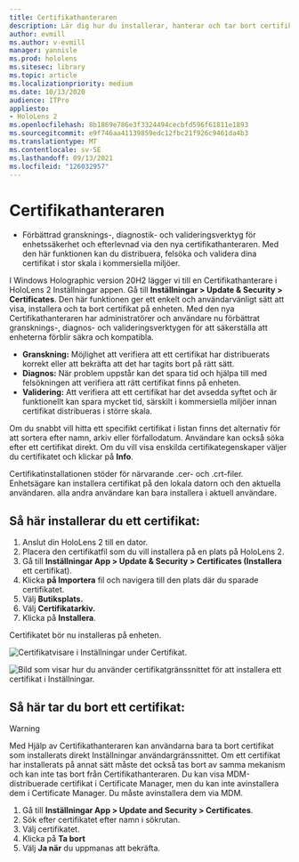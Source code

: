 ```yaml
---
title: Certifikathanteraren
description: Lär dig hur du installerar, hanterar och tar bort certifikat manuellt på HoloLens 2 enheter med mixad verklighet.
author: evmill
ms.author: v-evmill
manager: yannisle
ms.prod: hololens
ms.sitesec: library
ms.topic: article
ms.localizationpriority: medium
ms.date: 10/13/2020
audience: ITPro
appliesto:
- HoloLens 2
ms.openlocfilehash: 8b1869e786e3f3324494cecbfd596f61811e1893
ms.sourcegitcommit: e9f746aa41139859edc12fbc21f926c9461da4b3
ms.translationtype: MT
ms.contentlocale: sv-SE
ms.lasthandoff: 09/13/2021
ms.locfileid: "126032957"
---
```

# <a name="certificate-manager"></a>Certifikathanteraren

- Förbättrad gransknings-, diagnostik- och valideringsverktyg för enhetssäkerhet och efterlevnad via den nya certifikathanteraren. Med den här funktionen kan du distribuera, felsöka och validera dina certifikat i stor skala i kommersiella miljöer.

I Windows Holographic version 20H2 lägger vi till en Certifikathanterare i HoloLens 2 Inställningar appen. Gå till **Inställningar > Update & Security > Certificates**. Den här funktionen ger ett enkelt och användarvänligt sätt att visa, installera och ta bort certifikat på enheten. Med den nya Certifikathanteraren har administratörer och användare nu förbättrat gransknings-, diagnos- och valideringsverktygen för att säkerställa att enheterna förblir säkra och kompatibla. 

-   **Granskning:** Möjlighet att verifiera att ett certifikat har distribuerats korrekt eller att bekräfta att det har tagits bort på rätt sätt. 
-   **Diagnos:** När problem uppstår kan det spara tid och hjälpa till med felsökningen att verifiera att rätt certifikat finns på enheten. 
-   **Validering:** Att verifiera att ett certifikat har det avsedda syftet och är funktionellt kan spara mycket tid, särskilt i kommersiella miljöer innan certifikat distribueras i större skala.

Om du snabbt vill hitta ett specifikt certifikat i listan finns det alternativ för att sortera efter namn, arkiv eller förfallodatum. Användare kan också söka efter ett certifikat direkt. Om du vill visa enskilda certifikategenskaper väljer du certifikatet och klickar på **Info**. 

Certifikatinstallationen stöder för närvarande .cer- och .crt-filer. Enhetsägare kan installera certifikat på den lokala datorn och den aktuella användaren.  alla andra användare kan bara installera i aktuell användare.

## <a name="to-install-a-certificate"></a>Så här installerar du ett certifikat: 

1.  Anslut din HoloLens 2 till en dator.
1.  Placera den certifikatfil som du vill installera på en plats på HoloLens 2.
1.  Gå till **Inställningar App > Update & Security > Certificates (Installera** ett certifikat).
1.  Klicka **på Importera** fil och navigera till den plats där du sparade certifikatet.
1.  Välj **Butiksplats.**
1.  Välj **Certifikatarkiv.**
1.  Klicka på **Installera**.

Certifikatet bör nu installeras på enheten.

![Certifikatvisare i Inställningar under Certifikat.](images/certificate-viewer-device.jpg)

![Bild som visar hur du använder certifikatgränssnittet för att installera ett certifikat i Inställningar.](images/certificate-device-install.jpg)

## <a name="to-remove-a-certificate"></a>Så här tar du bort ett certifikat:

> [!WARNING]
> Med Hjälp av Certifikathanteraren kan användarna bara ta bort certifikat som installerats direkt Inställningar användargränssnittet. Om ett certifikat har installerats på annat sätt måste det också tas bort av samma mekanism och kan inte tas bort från Certifikathanteraren. Du kan visa MDM-distribuerade certifikat i Certificate Manager, men du kan inte avinstallera dem i Certificate Manager. Du måste avinstallera dem via MDM.

1. Gå till **Inställningar App > Update and Security > Certificates**.
1. Sök efter certifikatet efter namn i sökrutan.
1. Välj certifikatet.
1. Klicka på **Ta bort**
1. Välj **Ja när** du uppmanas att bekräfta.

